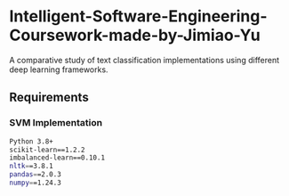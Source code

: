 # Intelligent-Software-Engineering-Coursework-made-by-Jimiao-Yu

A comparative study of text classification implementations using different deep learning frameworks.

## Requirements

### SVM Implementation
```bash
Python 3.8+
scikit-learn==1.2.2
imbalanced-learn==0.10.1
nltk==3.8.1
pandas==2.0.3
numpy==1.24.3
```
###
